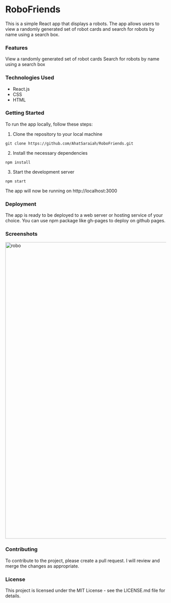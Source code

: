 # RoboFriends


This is a simple React app that displays a robots. The app allows users to view a randomly generated set of robot cards and search for robots by name using a search box.

### Features
View a randomly generated set of robot cards
Search for robots by name using a search box

### Technologies Used
- React.js
- CSS
- HTML
### Getting Started
To run the app locally, follow these steps:

1. Clone the repository to your local machine
```
git clone https://github.com/AhatSaraiah/RoboFriends.git
```
2. Install the necessary dependencies
```
npm install
```
3. Start the development server
```
npm start
```
The app will now be running on http://localhost:3000

### Deployment
The app is ready to be deployed to a web server or hosting service of your choice. You can use npm package like gh-pages to deploy on github pages.

### Screenshots
<img width="926" alt="robo" src="https://user-images.githubusercontent.com/46491791/215328148-5635ce33-85ef-4153-987d-9005d12e4d26.png">

### Contributing
To contribute to the project, please create a pull request. I will review and merge the changes as appropriate.

### License
This project is licensed under the MIT License - see the LICENSE.md file for details.


